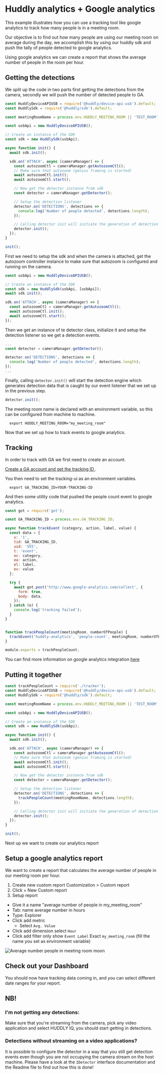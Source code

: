 # Huddly analytics + Google analytics
This example illustrates how you can use a tracking tool like google analytics to track how many people is in a meeting room.

Our objective is to find out how many people are using our meeting room on average during the day, we accomplish this by using our huddly sdk and push the tally of people detected to google analytics.

Using google analytics we can create a report that shows the average number of people in the room per hour.

## Getting the detections
We split up the code in two parts first getting the detections from the camera, secondly we will push the number of detected people to GA.

```javascript
const HuddlyDeviceAPIUSB = require('@huddly/device-api-usb').default;
const HuddlySdk = require('@huddly/sdk').default;

const meetingRoomName = process.env.HUDDLY_MEETING_ROOM || 'TEST_ROOM';

const usbApi = new HuddlyDeviceAPIUSB();

// Create an instance of the SDK
const sdk = new HuddlySdk(usbApi);

async function init() {
  await sdk.init();

  sdk.on('ATTACH', async (cameraManager) => {
    const autozoomCtl = cameraManager.getAutozoomCtl();
    // Make sure that autozoom (genius framing is started)
    await autozoomCtl.init();
    await autozoomCtl.start();

    // Now get the detector instance from sdk
    const detector = cameraManager.getDetector();

    // Setup the detection listener
    detector.on('DETECTIONS', detections => {
      console.log('Number of people detected', detections.length);
    });

    // Calling detector init will initiate the generation of detection events
    detector.init();
  });
}

init();
```
First we need to setup the sdk and when the camera is attached, get the autozoom controller instance to make sure that autozoom
is configured and running on the camera.

```javascript
const usbApi = new HuddlyDeviceAPIUSB();

// Create an instance of the SDK
const sdk = new HuddlySdk(usbApi, [usbApi]);
await sdk.init();

sdk.on('ATTACH', async (cameraManager) => {
  const autozoomCtl = cameraManager.getAutozoomCtl();
  await autozoomCtl.init();
  await autozoomCtl.start();
});
```
Then we get an instance of te detector class, initialize it and setup the detection listener so we get a detection events.

```javascript
...
const detector = cameraManager.getDetector();

detector.on('DETECTIONS', detections => {
  console.log('Number of people detected', detections.length);
});
...
```
Finally, calling `detector.init()` will start the detection engine which generates detection data that is caught
by our event listener that we set up in the previous step.

```javascript
detector.init();
```

The meeting room name is declared with an environment variable, so this can be configured from machine to machine.
```
  export HUDDLY_MEETING_ROOM="my_meeting_room"
```

Now that we set up how to track events to google analytics.

## Tracking
In order to track with GA we first need to create an account.

[Create a GA account and get the tracking ID ](https://support.google.com/analytics/answer/1042508).

You then need to set the tracking-ui as an environment variables.

  ```
    export GA_TRACKING_ID=YOUR-TRACKING-ID
  ```


And then some utility code that pushed the people count event to google analytics.

```javascript
const got = require('got');

const GA_TRACKING_ID = process.env.GA_TRACKING_ID;

async function trackEvent (category, action, label, value) {
  const data = {
    v: '1',
    tid: GA_TRACKING_ID,
    uid: '555',
    t: 'event',
    ec: category,
    ea: action,
    el: label,
    ev: value
  };

  try {
    await got.post('http://www.google-analytics.com/collect', {
      form: true,
      body: data,
    });
  } catch (e) {
    console.log('tracking failed');
  }
}


function trackPeopleCount(meetingRoom, numberOfPeople) {
  trackEvent('huddly-analytics', 'people-count', meetingRoom, numberOfPeople);
}

module.exports = trackPeopleCount;
```

You can find more information on google analytics integration [here](https://cloud.google.com/appengine/docs/flexible/nodejs/integrating-with-analytics)


## Putting it together

```javascript
const trackPeopleCount = require('./tracker');
const HuddlyDeviceAPIUSB = require('@huddly/device-api-usb').default;
const HuddlySdk = require('@huddly/sdk').default;

const meetingRoomName = process.env.HUDDLY_MEETING_ROOM || 'TEST_ROOM';

const usbApi = new HuddlyDeviceAPIUSB();

// Create an instance of the SDK
const sdk = new HuddlySdk(usbApi);

async function init() {
  await sdk.init();

  sdk.on('ATTACH', async (cameraManager) => {
    const autozoomCtl = cameraManager.getAutozoomCtl();
    // Make sure that autozoom (genius framing is started)
    await autozoomCtl.init();
    await autozoomCtl.start();

    // Now get the detector instance from sdk
    const detector = cameraManager.getDetector();

    // Setup the detection listener
    detector.on('DETECTIONS', detections => {
      trackPeopleCount(meetingRoomName, detections.length);
    });

    // Calling detector init will initiate the generation of detection events
    detector.init();
  });
}

init();
```

Next up we want to create our analytics report

## Setup a google analytics report
We want to create a report that calculates the average number of people in our meeting room per hour.

1. Create new custom report Customization > Custom report
2. Click + New Custom report
3. Setup report
  * Give it a name "average number of people in my_meeting_room"
  * Tab: name average number in hours
  * Type: Explorer
  * Click add metric
    * Select ```Avg. Value```
  * Click add dimension select ```Hour```
  * Click add filter only show ```Event Label``` Exact ```my_meeting_room``` (fill the name you set as environment variable)

  ![Average number people in meeting room moon](https://developer.huddly.com/assets/imgs/report.png)


## Check out your Dashboard
You should now have tracking data coming in, and you can select different date ranges for your report.

## NB!
### I'm not getting any detections:
  Make sure that you're streaming from the camera, pick any video application and select HUDDLY IQ, you should start getting in detections.

### Detections without streaming on a video applications?
It is possible to configure the detector in a way that you still get detection events even though you are not occupying the camera stream on the host machine. Please
have a look at the `IDetector` interface documentation and the Readme file to find out how this is done!
